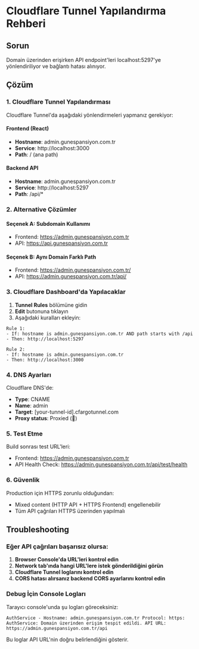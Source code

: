 # Cloudflare Tunnel Yapılandırma Rehberi

## Sorun
Domain üzerinden erişirken API endpoint'leri localhost:5297'ye yönlendiriliyor ve bağlantı hatası alınıyor.

## Çözüm

### 1. Cloudflare Tunnel Yapılandırması

Cloudflare Tunnel'da aşağıdaki yönlendirmeleri yapmanız gerekiyor:

#### Frontend (React)
- **Hostname**: admin.gunespansiyon.com.tr
- **Service**: http://localhost:3000
- **Path**: / (ana path)

#### Backend API 
- **Hostname**: admin.gunespansiyon.com.tr
- **Service**: http://localhost:5297
- **Path**: /api/*

### 2. Alternative Çözümler

#### Seçenek A: Subdomain Kullanımı
- Frontend: https://admin.gunespansiyon.com.tr
- API: https://api.gunespansiyon.com.tr

#### Seçenek B: Aynı Domain Farklı Path
- Frontend: https://admin.gunespansiyon.com.tr/
- API: https://admin.gunespansiyon.com.tr/api/

### 3. Cloudflare Dashboard'da Yapılacaklar

1. **Tunnel Rules** bölümüne gidin
2. **Edit** butonuna tıklayın
3. Aşağıdaki kuralları ekleyin:

```
Rule 1:
- If: hostname is admin.gunespansiyon.com.tr AND path starts with /api
- Then: http://localhost:5297

Rule 2:
- If: hostname is admin.gunespansiyon.com.tr
- Then: http://localhost:3000
```

### 4. DNS Ayarları

Cloudflare DNS'de:
- **Type**: CNAME
- **Name**: admin
- **Target**: [your-tunnel-id].cfargotunnel.com
- **Proxy status**: Proxied (🧡)

### 5. Test Etme

Build sonrası test URL'leri:
- Frontend: https://admin.gunespansiyon.com.tr
- API Health Check: https://admin.gunespansiyon.com.tr/api/test/health

### 6. Güvenlik

Production için HTTPS zorunlu olduğundan:
- Mixed content (HTTP API + HTTPS Frontend) engellenebilir
- Tüm API çağrıları HTTPS üzerinden yapılmalı

## Troubleshooting

### Eğer API çağrıları başarısız olursa:

1. **Browser Console'da URL'leri kontrol edin**
2. **Network tab'ında hangi URL'lere istek gönderildiğini görün**
3. **Cloudflare Tunnel loglarını kontrol edin**
4. **CORS hatası alırsanız backend CORS ayarlarını kontrol edin**

### Debug İçin Console Logları

Tarayıcı console'unda şu logları göreceksiniz:
```
AuthService - Hostname: admin.gunespansiyon.com.tr Protocol: https:
AuthService: Domain üzerinden erişim tespit edildi. API URL: https://admin.gunespansiyon.com.tr/api
```

Bu loglar API URL'nin doğru belirlendiğini gösterir.

